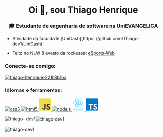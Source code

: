 <h1 align="center">Oi 👋, sou Thiago Henrique</h1>
<h3 align="center">🎓 Estudante de engenharia de software na UniEVANGELICA</h3>

- Atividade da faculdade [UniCash](https: //github.com/Thiago-dev1/UniCash)

- Feito no NLW 8 evento da rockeseat [eSports-Web](https://github.com/Thiago-dev1/eSports-Web)

<h3 align="left"> Conecte-se comigo:</h3>
<p align="left">
<a href="https://linkedin.com/in/thiago-henrique-221b8b1ba" target="blank"><img align="center" src="https://raw.githubusercontent.com/rahuldkjain/github-profile-readme-generator/master/src/images/icons/Social/linked-in-alt.svg" alt="thiago-henrique-221b8b1ba" altura="30"width="40" /></a>
</p>

<h3 align="left">Idiomas e ferramentas:</h3>
<p align="left"> <a href="https://www.w3schools.com/css/" target="_blank" rel="noreferrer"> <img src="https://raw.githubusercontent. com/devicons/devicon/master/icons/css3/css3-original-wordmark.svg" alt="css3" width="40" height="40"/> </a> <a href="https:// www.w3.org/html/" target="_blank" rel="noreferrer"> <img src="https://raw.githubusercontent.com/devicons/devicon/master/icons/html5/html5-original-wordmark .svg" alt="html5" width="40" height="40"/> </a> <a href="https://developer.mozilla.org/en-US/docs/Web/JavaScript" destino ="_blank" rel="noreferrer"> <img src="https://raw.githubusercontent.com/devicons/devicon/master/icons/javascript/javascript-original.svg" alt="javascript" width="40" height="40"/ > </a> <a href="https://nodejs.org" target="_blank" rel="noreferrer"> <img src="https://raw.githubusercontent.com/devicons/devicon/master/ icons/nodejs/nodejs-original-wordmark.svg" alt="nodejs" width="40" height="40"/> </a> <a href="https://reactjs.org/" target=" _blank" rel="noreferrer"> <img src="https://raw.githubusercontent.com/devicons/devicon/master/icons/react/react-original-wordmark.svg" alt="react" width="40" height="40"/> </a> <a href="https://www.typescriptlang.org/" target="_blank" rel="noreferrer"> <img src=" https://raw.githubusercontent.com/devicons/devicon/master/icons/typescript/typescript-original.svg" alt="typescript" width="40" height="40"/> </a> </p ></a> </p></a> </p>

<p><img align="left" src="https://github-readme-stats.vercel.app/api/top-langs?username=thiago-dev1&show_icons=true&locale=en&layout=compact" alt="thiago- dev1" /></p>

<p> <img align="center" src="https://github-readme-stats.vercel.app/api?username=thiago-dev1&show_icons=true&locale=en" alt ="thiago-dev1" /></p>

<p><img align="center" src="https://github-readme-streak-stats.herokuapp.com/?user=thiago-dev1&" alt= "thiago-dev1" /></p>
